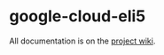 # google-cloud-eli5

All documentation is on the [project wiki](https://github.com/benhill-google/google-cloud-eli5/wiki).
